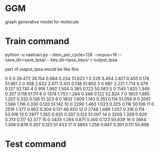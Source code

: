 # GGM
graph generative model for molecule

# Train command
python -u vaetrain.py --item_per_cycle=128 --ncpus=16 --save_dir=save_tpsa/ --key_dir=tpsa_keys/ > output_tpsa

part of output_tpsa would be like this

0	0	0	26.472	26.154	0.084	0.234	51.823
1	0	229	3.454	2.821	0.455	0.178	51.861
2	0	458	2.622	2.071	0.413	0.138	51.802
3	0	687	2.221	1.714	0.379	0.127	52.130
4	0	916	1.992	1.504	0.365	0.123	50.583
5	0	1145	1.825	1.349	0.357	0.118	51.111
6	0	1374	1.753	1.284	0.348	0.122	52.824
7	0	1603	1.665	1.207	0.332	0.126	51.323
8	0	1832	1.609	1.143	0.351	0.114	51.058
9	0	2061	1.566	1.116	0.330	0.120	51.142
10	0	2290	1.463	1.023	0.325	0.116	50.106
11	0	2519	1.377	0.952	0.304	0.121	49.920
12	0	2748	1.489	1.057	0.318	0.114	53.916
13	0	2977	1.355	0.925	0.307	0.122	51.007
14	0	3206	1.359	0.929	0.313	0.117	52.577
15	0	3435	1.294	0.871	0.300	0.123	50.839
16	0	3664	1.308	0.878	0.307	0.123	51.433
17	0	3893	1.258	0.847	0.301	0.111	50.898

# Test command
